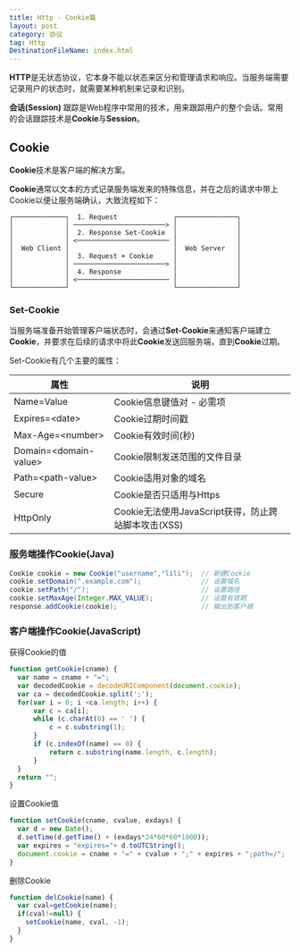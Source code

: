 ```yaml
---
title: Http - Cookie篇
layout: post
category: 协议
tag: Http
DestinationFileName: index.html
---
```


**HTTP**是无状态协议，它本身不能以状态来区分和管理请求和响应。当服务端需要记录用户的状态时，就需要某种机制来记录和识别。

**会话(Session)** 跟踪是Web程序中常用的技术，用来跟踪用户的整个会话。常用的会话跟踪技术是**Cookie**与**Session**。

## Cookie
**Cookie**技术是客户端的解决方案。

**Cookie**通常以文本的方式记录服务端发来的特殊信息，并在之后的请求中带上Cookie以便让服务端确认，大致流程如下：

```
┌─────────────┐  1. Request              ┌───────────────┐
│             │ ───────────────────────> │               │
│             │  2. Response Set-Cookie  │               │
│             │ <─────────────────────── │               │
│  Web Client │                          │  Web Server   │
│             │  3. Request + Cookie     │               │
│             │ ───────────────────────> │               │
│             │  4. Response             │               │
│             │ <─────────────────────── │               │
└─────────────┘                          └───────────────┘
```

### Set-Cookie
当服务端准备开始管理客户端状态时，会通过**Set-Cookie**来通知客户端建立**Cookie**，并要求在后续的请求中将此**Cookie**发送回服务端，直到**Cookie**过期。

Set-Cookie有几个主要的属性：

| 属性                            | 说明                                                |
| ------------------------------  | ----------------------------------------------      |
| Name=Value                      | Cookie信息键值对 - 必需项                           |
| Expires=\<date>                 | Cookie过期时间戳                                    |
| Max-Age=\<number>               | Cookie有效时间(秒)                                  |
| Domain=\<domain-value>          | Cookie限制发送范围的文件目录                        |
| Path=\<path-value>              | Cookie适用对象的域名                                |
| Secure                          | Cookie是否只适用与Https                             |
| HttpOnly                        | Cookie无法使用JavaScript获得，防止跨站脚本攻击(XSS) |


### 服务端操作Cookie(Java)
```java
Cookie cookie = new Cookie("username","lili");  // 新建Cookie
cookie.setDomain(".example.com");               // 设置域名
cookie.setPath("/");                            // 设置路径
cookie.setMaxAge(Integer.MAX_VALUE);            // 设置有效期
response.addCookie(cookie);                     // 输出到客户端
```

### 客户端操作Cookie(JavaScript)

获得Cookie的值
```javascript
function getCookie(cname) {
  var name = cname + "=";
  var decodedCookie = decodeURIComponent(document.cookie);
  var ca = decodedCookie.split(';');
  for(var i = 0; i <ca.length; i++) {
      var c = ca[i];
      while (c.charAt(0) == ' ') {
          c = c.substring(1);
      }
      if (c.indexOf(name) == 0) {
          return c.substring(name.length, c.length);
      }
  }
  return "";
}
```

设置Cookie值
```javascript
function setCookie(cname, cvalue, exdays) {
  var d = new Date();
  d.setTime(d.getTime() + (exdays*24*60*60*1000));
  var expires = "expires="+ d.toUTCString();
  document.cookie = cname + "=" + cvalue + ";" + expires + ";path=/";
}
```

删除Cookie
```javascript
function delCookie(name) {
  var cval=getCookie(name);
  if(cval!=null) {
    setCookie(name, cval, -1);
  }
}
```

